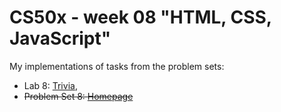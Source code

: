 # CS50x - week 08 "HTML, CSS, JavaScript"
My implementations of tasks from the problem sets:
* Lab 8: [Trivia](https://cs50.harvard.edu/x/2022/labs/8/),
* ~~Problem Set 8: [Homepage](https://cs50.harvard.edu/x/2022/psets/8/homepage/)~~
